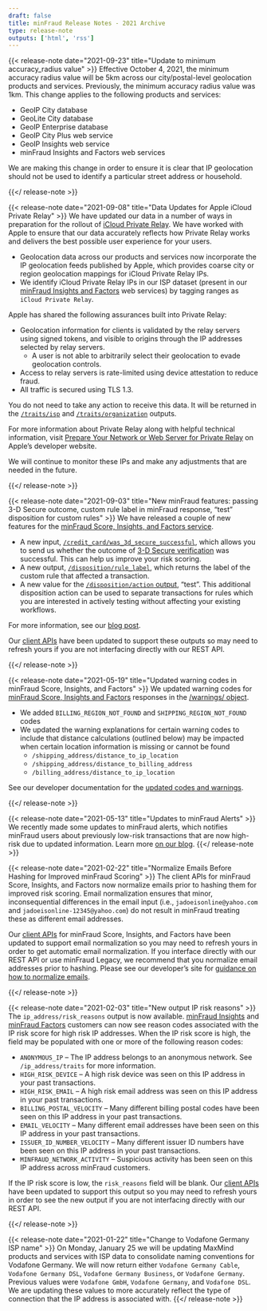 ```yaml
---
draft: false
title: minFraud Release Notes - 2021 Archive
type: release-note
outputs: ['html', 'rss']
---
```


{{< release-note date="2021-09-23" title="Update to minimum accuracy_radius value" >}}
Effective October 4, 2021, the minimum accuracy radius value will be 5km across
our city/postal-level geolocation products and services. Previously, the minimum
accuracy radius value was 1km. This change applies to the following products and
services:

- GeoIP City database
- GeoLite City database
- GeoIP Enterprise database
- GeoIP City Plus web service
- GeoIP Insights web service
- minFraud Insights and Factors web services

We are making this change in order to ensure it is clear that IP geolocation
should not be used to identify a particular street address or household.

{{</ release-note >}}

{{< release-note date="2021-09-08" title="Data Updates for Apple iCloud Private Relay" >}}
We have updated our data in a number of ways in preparation for the rollout of
[iCloud Private Relay](https://developer.apple.com/support/prepare-your-network-for-icloud-private-relay/).
We have worked with Apple to ensure that our data accurately reflects how
Private Relay works and delivers the best possible user experience for your
users.

- Geolocation data across our products and services now incorporate the IP
  geolocation feeds published by Apple, which provides coarse city or region
  geolocation mappings for iCloud Private Relay IPs.
- We identify iCloud Private Relay IPs in our ISP dataset (present in our
  [minFraud Insights and Factors](https://www.maxmind.com/en/solutions/minfraud-services)
  web services) by tagging ranges as `iCloud Private Relay`.

Apple has shared the following assurances built into Private Relay:

- Geolocation information for clients is validated by the relay servers using
  signed tokens, and visible to origins through the IP addresses selected by
  relay servers.
  - A user is not able to arbitrarily select their geolocation to evade
    geolocation controls.
- Access to relay servers is rate-limited using device attestation to reduce
  fraud.
- All traffic is secured using TLS 1.3.

You do not need to take any action to receive this data. It will be returned in
the
[`/traits/isp`](/geoip/docs/web-services/responses/#schema--response--traits__isp)
and
[`/traits/organization`](/geoip/docs/web-services/responses/#schema--response--traits__organization)
outputs.

For more information about Private Relay along with helpful technical
information, visit
[Prepare Your Network or Web Server for Private Relay](https://developer.apple.com/support/prepare-your-network-for-icloud-private-relay/)
on Apple’s developer website.

We will continue to monitor these IPs and make any adjustments that are needed
in the future.

{{</ release-note >}}

{{< release-note date="2021-09-03" title="New minFraud features: passing 3-D Secure outcome, custom rule label in minFraud response, “test” disposition for custom rules" >}}
We have released a couple of new features for the [minFraud Score, Insights, and
Factors service](https://www.maxmind.com/en/solutions/minfraud-services).

- A new input,
  [`/credit_card/was_3d_secure_successful`](/minfraud/api-documentation/requests#schema--request--credit-card__was_3d_secure_successful),
  which allows you to send us whether the outcome of
  [3-D Secure verification](https://en.wikipedia.org/wiki/3-D_Secure) was
  successful. This can help us improve your risk scoring.
- A new output,
  [`/disposition/rule_label`](/minfraud/api-documentation/responses#schema--response--disposition__rule_label),
  which returns the label of the custom rule that affected a transaction.
- A new value for the
  [`/disposition/action` output](/minfraud/api-documentation/responses#schema--response--disposition__action),
  “test”. This additional disposition action can be used to separate
  transactions for rules which you are interested in actively testing without
  affecting your existing workflows.

For more information, see our
[blog post](https://blog.maxmind.com/2021/09/new-minfraud-features-passing-3-d-secure-outcome-custom-rule-label-in-minfraud-response-test-disposition-for-custom-rules/).

Our [client APIs](/minfraud/evaluate-a-transaction#links-to-maxmind-client-apis)
have been updated to support these outputs so may need to refresh yours if you
are not interfacing directly with our REST API.

{{</ release-note >}}

{{< release-note date="2021-05-19" title="Updated warning codes in minFraud Score, Insights, and Factors" >}}
We updated warning codes for [minFraud Score, Insights and Factors](/minfraud)
responses in the [/warnings/
object](/minfraud/api-documentation/responses/#schema--response--warnings).

- We added `BILLING_REGION_NOT_FOUND` and `SHIPPING_REGION_NOT_FOUND` codes
- We updated the warning explanations for certain warning codes to include that
  distance calculations (outlined below) may be impacted when certain location
  information is missing or cannot be found
  - `/shipping_address/distance_to_ip_location`
  - `/shipping_address/distance_to_billing_address`
  - `/billing_address/distance_to_ip_location`

See our developer documentation for the
[updated codes and warnings](/minfraud/api-documentation/responses/#schema--response--warnings).

{{</ release-note >}}

{{< release-note date="2021-05-13" title="Updates to minFraud Alerts" >}}
We recently made some updates to minFraud alerts, which notifies minFraud users
about previously low-risk transactions that are now high-risk due to updated
information. Learn more [on our
blog](https://blog.maxmind.com/2021/05/what-are-minfraud-alerts-and-what-do-i-do-with-them/).
{{</ release-note >}}

{{< release-note date="2021-02-22" title="Normalize Emails Before Hashing for Improved minFraud Scoring" >}}
The client APIs for minFraud Score, Insights, and Factors now normalize emails
prior to hashing them for improved risk scoring. Email normalization ensures
that minor, inconsequential differences in the email input (i.e.,
`jadoeisonline@yahoo.com` and `jadoeisonline-12345@yahoo.com`) do not result in
minFraud treating these as different email addresses.

Our [client APIs](/minfraud/evaluate-a-transaction#links-to-maxmind-client-apis)
for minFraud Score, Insights, and Factors have been updated to support email
normalization so you may need to refresh yours in order to get automatic email
normalization. If you interface directly with our REST API or use minFraud
Legacy, we recommend that you normalize email addresses prior to hashing. Please
see our developer’s site for
[guidance on how to normalize emails](/minfraud/normalizing-email-addresses-for-minfraud).

{{</ release-note >}}

{{< release-note date="2021-02-03" title="New output IP risk reasons" >}}
The `ip_address/risk_reasons` output is now available. [minFraud
Insights](https://www.maxmind.com/en/solutions/minfraud-services) and [minFraud
Factors](https://www.maxmind.com/en/solutions/minfraud-services/minfraud-factors)
customers can now see reason codes associated with the IP risk score for high
risk IP addresses. When the IP risk score is high, the field may be populated
with one or more of the following reason codes:

- `ANONYMOUS_IP` – The IP address belongs to an anonymous network. See
  `/ip_address/traits` for more information.
- `HIGH_RISK_DEVICE` – A high risk device was seen on this IP address in your
  past transactions.
- `HIGH_RISK_EMAIL` – A high risk email address was seen on this IP address in
  your past transactions.
- `BILLING_POSTAL_VELOCITY` – Many different billing postal codes have been seen
  on this IP address in your past transactions.
- `EMAIL_VELOCITY` – Many different email addresses have been seen on this IP
  address in your past transactions.
- `ISSUER_ID_NUMBER_VELOCITY` – Many different issuer ID numbers have been seen
  on this IP address in your past transactions.
- `MINFRAUD_NETWORK_ACTIVITY` – Suspicious activity has been seen on this IP
  address across minFraud customers.

If the IP risk score is low, the `risk_reasons` field will be blank. Our
[client APIs](/minfraud/evaluate-a-transaction#links-to-maxmind-client-apis)
have been updated to support this output so you may need to refresh yours in
order to see the new output if you are not interfacing directly with our REST
API.

{{</ release-note >}}

{{< release-note date="2021-01-22" title="Change to Vodafone Germany ISP name" >}}
On Monday, January 25 we will be updating MaxMind products and services with
ISP data to consolidate naming conventions for Vodafone Germany. We will now
return either `Vodafone Germany Cable`, `Vodafone Germany DSL`, `Vodafone
Germany Business`, or `Vodafone Germany`. Previous values were `Vodafone GmbH`,
`Vodafone Germany`, and `Vodafone DSL`. We are updating these values to more
accurately reflect the type of connection that the IP address is associated
with.
{{</ release-note >}}
